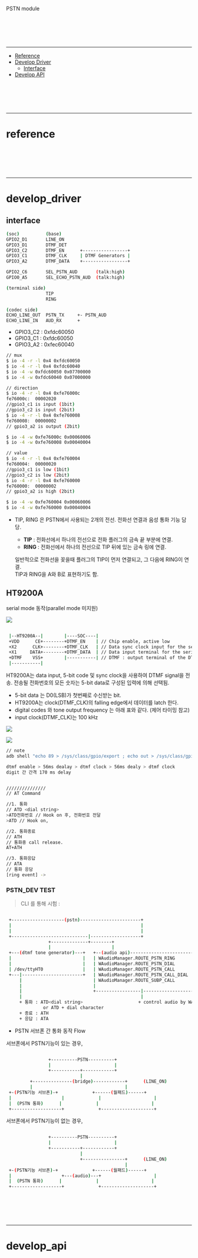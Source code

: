 
PSTN module


<br/>  
<br/>  
<br/>  
<br/>  

<hr>


- [Reference](#reference)
- [Develop Driver](#develop-driver)
	- [Interface](#interface)
- [Develop API](#develop-api)

	

<br/>  
<br/>  
<br/>  
<br/>  

<hr>

# reference

<br/>  
<br/>  
<br/>  
<br/>  

<hr>

# develop_driver

## interface

```bash
(soc)          (base)
GPIO2_D1       LINE_ON
GPIO3_D1       DTMF_DET 
GPIO3_C2       DTMF_EN      +-----------------+
GPIO3_C1       DTMF_CLK     | DTMF Generators |
GPIO3_A2       DTMF_DATA    +-----------------+

GPIO2_C6       SEL_PSTN_AUD       (talk:high)
GPIO0_A5       SEL_ECHO_PSTN_AUD  (talk:high)

(terminal side)
               TIP
               RING

(codec side)  
ECHO_LINE_OUT  PSTN_TX     +- PSTN_AUD
ECHO_LINE_IN   AUD_RX      +
```

 - GPIO3_C2 : 0xfdc60050
 - GPIO3_C1 : 0xfdc60050
 - GPIO3_A2 : 0xfec60040

```bash
// mux
$ io -4 -r -l 0x4 0xfdc60050
$ io -4 -r -l 0x4 0xfdc60040
$ io -4 -w 0xfdc60050 0x07700000 
$ io -4 -w 0xfdc60040 0x07000000 

// direction
$ io -4 -r -l 0x4 0xfe76000c
fe76000c:  00002020
//gpio3_c1 is input (1bit) 
//gpio3_c2 is input (2bit)
$ io -4 -r -l 0x4 0xfe760008 
fe760008:  00000002 
// gpio3_a2 is output (2bit)

$ io -4 -w 0xfe76000c 0x00060006
$ io -4 -w 0xfe760008 0x00040004

// value
$ io -4 -r -l 0x4 0xfe760004
fe760004:  00000020
//gpio3_c1 is low (1bit) 
//gpio3_c2 is low (2bit)
$ io -4 -r -l 0x4 0xfe760000
fe760000:  00000002
// gpio3_a2 is high (2bit)

$ io -4 -w 0xfe760004 0x00060006
$ io -4 -w 0xfe760000 0x00040004
```

 - TIP, RING 은 PSTN에서 사용되는 2개의 전선. 
   전화선 연결과 음성 통화 기능 담당. 

   * **TIP** : 전화선에서 하나의 전선으로 전화 플러그의 금속 끝 부분에 연결.
   * **RING** : 전화선에서 하나의 전선으로 TIP 뒤에 있는 금속 링에 연결. 
   
   일반적으로 전화선을 꽂을때 플러그의 TIP이 먼저 연결되고, 그 다음에 RING이 연결.  
   TIP과 RING을 A와 B로 표현하기도 함.  
  
  
## HT9200A

 serial mode 동작(parallel mode 미지원)  

![](./images/PSTN_DEV_01.png)

```bash
 
 |--HT9200A--|        |----SOC----|
 +VDD      CE+--------+DTMF_EN    | // Chip enable, active low
 +X2      CLK+--------+DTMF_CLK   | // Data sync clock input for the serial mode
 +X1     DATA+--------+DTMF_DATA  | // Data input terminal for the serial mode
 +DTMF    VSS+        |-----------| // DTMF : output terminal of the DTMF signal
 |-----------|

```

 HT9200A는 data input, 5-bit code 및 sync clock을 사용하여 DTMF signal을 전송.
 전송될 전화번호의 모든 숫자는 5-bit data로 구성된 입력에 의해 선택됨.

 - 5-bit data 는 D0(LSB)가 첫번째로 수신받는 bit.
 - HT9200A는 clock(DTMF_CLK)의 falling edge에서 데이터를 latch 한다.
 - digital codes 와 tone output frequency 는 아래 표와 같다. (제어 타이밍 참고)
 - input clock(DTMF_CLK)는 100 kHz

![](./images/PSTN_DEV_02.png)

![](./images/PSTN_DEV_03.png)


```bash
// note
adb shell "echo 89 > /sys/class/gpio/export ; echo out > /sys/class/gpio/gpio89/direction ; echo 1 > /sys/class/gpio/gpio89/value"

dtmf enable > 56ms dealay > dtmf clock > 56ms dealy > dtmf clock
digit 간 간격 170 ms delay


///////////////
// AT Command

//1. 통화
// ATD <dial string>
>ATD전화번호 // Hook on 후, 전화번호 전달
>ATD // Hook on, 

//2. 통화종료
// ATH
// 통화중 call release.
AT+ATH

//3. 통화응답
// ATA
// 통화 응담
[ring event] -> 
```

### PSTN_DEV TEST

 > CLI 를 통해 시험 :

```bash

 +--------------------(pstn)-----------------------+
 |                                                 |
 |                                                 |
 +-----------------------------|-------------------+
                +--------------+--------+
                |                       |
 +---(dtmf tone generator)---+   +--(audio api)------------------------+
 |                           |   | WAudioManager.ROUTE_PSTN_RING       |
 |                           |   | WAudioManager.ROUTE_PSTN_DIAL       |
 | /dev/ttyHT0               |   | WAudioManager.ROUTE_PSTN_CALL       |
 +---|-----------------------+   | WAudioManager.ROUTE_PSTN_CALL_DIAL  |
     |                           | WAudioManager.ROUTE_SUBP_CALL       |	
     |                           |                                     |
     |                           +-----------------|-------------------+
     |                                             |
     + 통화 : ATD<dial string>                     + control audio by WAudioManager
	          or ATD + dial character
     + 종료 : ATH
     + 응답 : ATA


```


 - PSTN 서브폰 간 통화 동작 Flow
 
 서브폰에서 PSTN기능이 있는 경우,

```bash

                +----------PSTN----------+
                |                        |
                +-----------+------------+		  
                            |
         +---------------(bridge)------------+      (LINE_ON)
         |                                   |
 +-(PSTN기능 서브폰)-+             +------(월패드)------+
 |                   |             |                    |
 |  (PSTN 통화)      |             |                    |
 +-------------------+             +--------------------+

```

 서브폰에서 PSTN기능이 없는 경우,

```bash

                +----------PSTN----------+
                |                        |
                +-----------+------------+		  
                            |
                            +----------------+      (LINE_ON)
                                             |
 +-(PSTN기능 서브폰)-+             +------(월패드)------+
 |                   +---(audio)---+                    |
 |  (PSTN 통화)      |             |                    |
 +-------------------+             +--------------------+

```



<br/>  
<br/>  
<br/>  
<br/>  

<hr>

# develop_api


